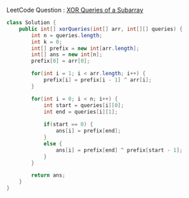 LeetCode Question : [XOR Queries of a Subarray](https://leetcode.com/problems/xor-queries-of-a-subarray/)

```java
class Solution {
    public int[] xorQueries(int[] arr, int[][] queries) {
        int n = queries.length;
        int k = 0;
        int[] prefix = new int[arr.length];
        int[] ans = new int[n];
        prefix[0] = arr[0];

        for(int i = 1; i < arr.length; i++) {
            prefix[i] = prefix[i - 1] ^ arr[i];
        }

        for(int i = 0; i < n; i++) {
            int start = queries[i][0];
            int end = queries[i][1];
            
            if(start == 0) {
                ans[i] = prefix[end];
            }
            else {
                ans[i] = prefix[end] ^ prefix[start - 1];
            }
        }

        return ans;
    }
}
```
